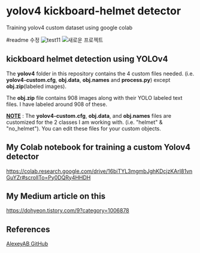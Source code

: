 # yolov4 kickboard-helmet detector
Training yolov4 custom dataset using google colab

#readme 수정
![test11](https://user-images.githubusercontent.com/66056440/127437775-50315941-2408-4023-8cf1-4acb22a522a8.png)
![새로운 프로젝트](https://user-images.githubusercontent.com/66056440/127440655-4095ffbf-a665-4328-8a59-02dd98a2303f.gif)

## **kickboard helmet detection using YOLOv4**

The **yolov4** folder in this repository contains the 4 custom files needed. (i.e. **yolov4-custom.cfg**, **obj.data**, **obj.names** and **process.py**) except **obj.zip**(labeled images). 



The **obj.zip** file contains 908 images along with their YOLO labeled text files. I have labeled around 908 of these. 


**<ins>NOTE</ins>** : The **yolov4-custom.cfg**, **obj.data**, and **obj.names** files are customized for the 2 classes I am working with. (i.e. "helmet" & "no_helmet"). You can edit these files for your custom objects.


## My Colab notebook for training a custom Yolov4 detector

https://colab.research.google.com/drive/16biTYL3mgmbJghKDcjzKArI81vnGuYZr#scrollTo=Py0DQRy4HHDH

## My Medium article on this

https://dohyeon.tistory.com/9?category=1006878

## References

[AlexeyAB GitHub](https://github.com/AlexeyAB/darknet/)
